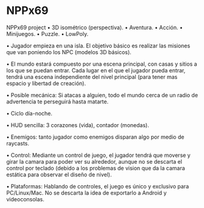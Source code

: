# NPPx69
NPPx69 project
•	3D isométrico (perspectiva).
•	Aventura.
•	Acción.
•	Minijuegos.
•	Puzzle.
•	LowPoly.


•	Jugador empieza en una isla. El objetivo básico es realizar las misiones que van poniendo los NPC (modelos 3D básicos).

•	El mundo estará compuesto por una escena principal, con casas y sitios a los que se puedan entrar. 
Cada lugar en el que el jugador pueda entrar, tendrá una escena independiente del nivel principal (para tener mas espacio y libertad de creación).

•	Posible mecánica: Si atacas a alguien, todo el mundo cerca de un radio de advertencia te perseguirá hasta matarte.

•	Ciclo día-noche.

• HUD sencilla: 3 corazones (vida), contador (monedas).

• Enemigos: tanto jugador como enemigos disparan algo por medio de raycasts.

• Control: Mediante un control de juego, el jugador tendrá que moverse y girar la camara para poder ver su alrededor, aunque no se descarta el control por teclado (debido a los problemas de vision que da la camara estática para observar el diseño de nivel).

• Plataformas: Hablando de controles, el juego es único y exclusivo para PC/Linux/Mac. No se descarta la idea de exportarlo a Android y videoconsolas.
